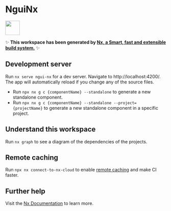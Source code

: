 # NguiNx

<a alt="Nx logo" href="https://nx.dev" target="_blank" rel="noreferrer"><img src="https://raw.githubusercontent.com/nrwl/nx/master/images/nx-logo.png" width="45"></a>

✨ **This workspace has been generated by [Nx, a Smart, fast and extensible build system.](https://nx.dev)** ✨

## Development server

Run `nx serve ngui-nx` for a dev server. Navigate to http://localhost:4200/. The app will automatically reload if you change any of the source files.

- Run `npx nx g c {componentName} --standalone` to generate a new standalone component.
- Run `npx nx g c {componentName} --standalone --project={projectName}` to generate a new standalone component in a specific project.

## Understand this workspace

Run `nx graph` to see a diagram of the dependencies of the projects.

## Remote caching

Run `npx nx connect-to-nx-cloud` to enable [remote caching](https://nx.app) and make CI faster.

## Further help

Visit the [Nx Documentation](https://nx.dev) to learn more.
